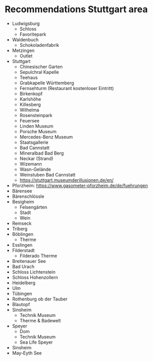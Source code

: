 
# Recommendations Stuttgart area

- Ludwigsburg
  - Schloss
  - Favoritepark
- Waldenbuch
  - Schokoladenfabrik
- Metzingen
  - Outlet
- Stuttgart
  - Chinesischer Garten
  - Sepulchral Kapelle
  - Teehaus
  - Grabkapelle Württemberg
  - Fernsehturm (Restaurant kostenloser Eintritt)
  - Birkenkopf
  - Karlshöhe
  - Killesberg
  - Wilhelma
  - Rosensteinpark
  - Feuersee
  - Linden Museum
  - Porsche Museum
  - Mercedes-Benz Museum
  - Staatsgallerie
  - Bad Cannstatt
  - Mineralbad Bad Berg
  - Neckar (Strand)
  - Wizemann
  - Wasn-Gelände
  - Weinstuben Bad Cannstatt
  - https://stuttgart.museumderillusionen.de/en/
- Pforzheim: https://www.gasometer-pforzheim.de/de/fuehrungen
- Bärensee
- Bärenschlössle
- Besigheim
  - Felsengärten
  - Stadt
  - Wein
- Remseck
- Triberg
- Böblingen
  - Therme
- Esslingen
- Filderstadt
  - Filderado Therme
- Breitenauer See
- Bad Urach
- Schloss Lichtenstein
- Schloss Hohenzollern
- Heidelberg
- Ulm
- Tübingen
- Rothenburg ob der Tauber
- Blautopf
- Sinsheim
  - Technik Museum
  - Therme & Badewelt
- Speyer
  - Dom
  - Technik Museum
  - Sea Life Speyer
- Sinsheim
- May-Eyth See
